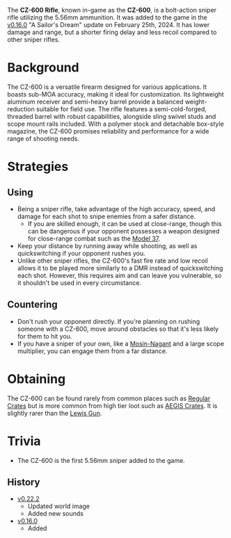 The **CZ-600 Rifle**, known in-game as the **CZ-600**, is a bolt-action sniper rifle utilizing the 5.56mm ammunition. It was added to the game in the [v0.16.0](https://github.com/HasangerGames/suroi/releases/tag/v0.16.0) "A Sailor's Dream" update on February 25th, 2024. It has lower damage and range, but a shorter firing delay and less recoil compared to other sniper rifles.

# Background

The CZ-600 is a versatile firearm designed for various applications. It boasts sub-MOA accuracy, making it ideal for customization. Its lightweight aluminum receiver and semi-heavy barrel provide a balanced weight-reduction suitable for field use. The rifle features a semi-cold-forged, threaded barrel with robust capabilities, alongside sling swivel studs and scope mount rails included. With a polymer stock and detachable box-style magazine, the CZ-600 promises reliability and performance for a wide range of shooting needs.

# Strategies

## Using
- Being a sniper rifle, take advantage of the high accuracy, speed, and damage for each shot to snipe enemies from a safer distance.
  - If you are skilled enough, it can be used at close-range, though this can be dangerous if your opponent possesses a weapon designed for close-range combat such as the [Model 37](/weapons/guns/model_37).
- Keep your distance by running away while shooting, as well as quickswitching if your opponent rushes you.
- Unlike other sniper rifles, the CZ-600's fast fire rate and low recoil allows it to be played more similarly to a DMR instead of quickswitching each shot. However, this requires aim and can leave you vulnerable, so it shouldn't be used in every circumstance.

## Countering
- Don't rush your opponent directly. If you're planning on rushing someone with a CZ-600, move around obstacles so that it's less likely for them to hit you.
- If you have a sniper of your own, like a [Mosin-Nagant](/weapons/guns/mosin_nagant) and a large scope multiplier, you can engage them from a far distance.

# Obtaining
The CZ-600 can be found rarely from common places such as [Regular Crates](/obstacles/regular_crate) but is more common from high tier loot such as [AEGIS Crates](/obstacles/aegis_crate). It is slightly rarer than the [Lewis Gun](/weapons/guns/lewis_gun).

# Trivia
- The CZ-600 is the first 5.56mm sniper added to the game.

## History
- [v0.22.2](https://github.com/HasangerGames/suroi/releases/tag/v0.22.2)
  - Updated world image
  - Added new sounds
- [v0.16.0](https://github.com/HasangerGames/suroi/releases/tag/v0.16.0)
  - Added

